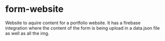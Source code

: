 # form-website
 Website to aquire content for a portfolio website. It has a firebase integration where the content of the form is being upload in a data.json file as well as all the img.
